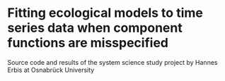 # Fitting ecological models to time series data when component functions are misspecified
Source code and results of the system science study project by Hannes Erbis at Osnabrück University
